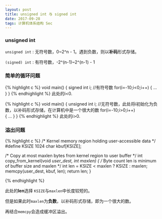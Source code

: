 ```yaml
---
layout: post
title: unsigned int 与 signed int
date: 2017-09-28
tags: 计算机体系结构 Sec
---
```


### unsigned int
`unsigned int` : 无符号数，0~2^n - 1。遇到负数，则以**补码**形式存储。

`(signed) int` : 有符号数，-2^(n-1)~2^(n-1) - 1  

### 简单的循环问题


{% highlight c %}
void main()
{
    signed int i;   //有符号数
    for(i=-10;i<0;i++)
    {
        ...
    }
}
{% endhighlight %}
此处的i<0.


{% highlight c %}
void main()
{
    unsigned int i;   //无符号数，此处将i初始化为负数，以补码形式存储，在计算机中是一个很大的数
    for(i=-10;i>0;i++)  
    {
        ...
    }
}
{% endhighlight %}
此处的i>0.

### 溢出问题

{% highlight c %}
/* Kernel memory region holding user-accessible data */
#define KSIZE 1024
char kbuf[KSIZE];

/* Copy at most maxlen bytes from kernel region to user buffer */
int copy_from_kernel(void *user_dest, int maxlen) {
    /* Byte count len is minimum of buffer size and maxlen */
    int len = KSIZE < maxlen ? KSIZE : maxlen;
    memcpy(user_dest, kbuf, len);
    return len;
}

{% endhighlight %}

此处的**len**选择 `KSIZE`与`maxlen`中长度较短的。

但是如果此时`maxlen`为**负数**，以补码形式存储，即为一个很大的数。

再结合`memcpy`会造成缓冲区溢出。